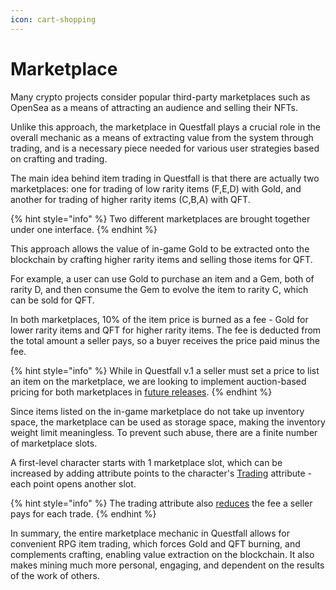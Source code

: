 ```yaml
---
icon: cart-shopping
---
```


# Marketplace

Many crypto projects consider popular third-party marketplaces such as OpenSea as a means of attracting an audience and selling their NFTs.

Unlike this approach, the marketplace in Questfall plays a crucial role in the overall mechanic as a means of extracting value from the system through trading, and is a necessary piece needed for various user strategies based on crafting and trading.

The main idea behind item trading in Questfall is that there are actually two marketplaces: one for trading of low rarity items (F,E,D) with Gold, and another for trading of higher rarity items (C,B,A) with QFT.

{% hint style="info" %}
Two different marketplaces are brought together under one interface.
{% endhint %}

This approach allows the value of in-game Gold to be extracted onto the blockchain by crafting higher rarity items and selling those items for QFT.

For example, a user can use Gold to purchase an item and a Gem, both of rarity D, and then consume the Gem to evolve the item to rarity C, which can be sold for QFT.

In both marketplaces, 10% of the item price is burned as a fee - Gold for lower rarity items and QFT for higher rarity items. The fee is deducted from the total amount a seller pays, so a buyer receives the price paid minus the fee.

{% hint style="info" %}
While in Questfall v.1 a seller must set a price to list an item on the marketplace, we are looking to implement auction-based pricing for both marketplaces in [future releases](../roadmap/future-versions.md).
{% endhint %}

Since items listed on the in-game marketplace do not take up inventory space, the marketplace can be used as storage space, making the inventory weight limit meaningless. To prevent such abuse, there are a finite number of marketplace slots.

A first-level character starts with 1 marketplace slot, which can be increased by adding attribute points to the character's [Trading](../quest-mining/completion/rpg-attributes/trading.md) attribute - each point opens another slot.

{% hint style="info" %}
The trading attribute also [reduces](../quest-mining/completion/rpg-attributes/trading.md#marketplace-fee) the fee a seller pays for each trade.
{% endhint %}

In summary, the entire marketplace mechanic in Questfall allows for convenient RPG item trading, which forces Gold and QFT burning, and complements crafting, enabling value extraction on the blockchain. It also makes mining much more personal, engaging, and dependent on the results of the work of others.
